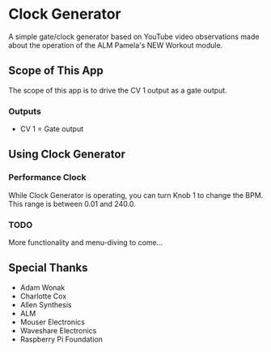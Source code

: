 # Clock Generator

A simple gate/clock generator based on YouTube video observations made about the operation of the ALM Pamela's NEW Workout module.

## Scope of This App

The scope of this app is to drive the CV 1 output as a gate output.

### Outputs

- CV 1 = Gate output

## Using Clock Generator

### Performance Clock

While Clock Generator is operating, you can turn Knob 1 to change the BPM. This range is between 0.01 and 240.0.

### TODO

More functionality and menu-diving to come...

## Special Thanks

- Adam Wonak
- Charlotte Cox
- Allen Synthesis
- ALM
- Mouser Electronics
- Waveshare Electronics
- Raspberry Pi Foundation
